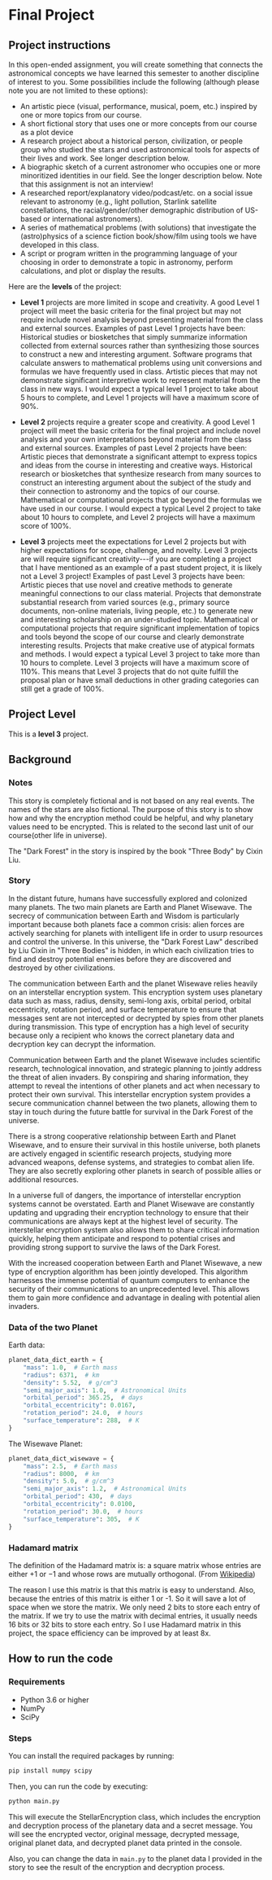 # Final Project
## Project instructions
In this open-ended assignment, you will create something that connects the astronomical concepts we have learned this semester to another discipline of interest to you.
Some possibilities include the following (although please note you are not limited to these options):

- An artistic piece (visual, performance, musical, poem, etc.) inspired by one or more topics from our course.
- A short fictional story that uses one or more concepts from our course as a plot device
- A research project about a historical person, civilization, or people group who studied the stars and used astronomical tools for aspects of their lives and work. See longer description below.
- A biographic sketch of a current astronomer who occupies one or more minoritized identities in our field. See the longer description below. Note that this assignment is not an interview!
- A researched report/explanatory video/podcast/etc. on a social issue relevant to astronomy (e.g., light pollution, Starlink satellite constellations, the racial/gender/other demographic distribution of US-based or international astronomers). 
- A series of mathematical problems (with solutions) that investigate the (astro)physics of a science fiction book/show/film using tools we have developed in this class.
- A script or program written in the programming language of your choosing in order to demonstrate a topic in astronomy, perform calculations, and plot or display the results.

Here are the **levels** of the project:
- **Level 1** projects are more limited in scope and creativity. A good Level 1 project will meet the basic criteria for the final project but may not require include novel analysis beyond presenting material from the class and external sources. Examples of past Level 1 projects have been:
Historical studies or biosketches that simply summarize information collected from external sources rather than synthesizing those sources to construct a new and interesting argument.
Software programs that calculate answers to mathematical problems using unit conversions and formulas we have frequently used in class.
Artistic pieces that may not demonstrate significant interpretive work to represent material from the class in new ways. 
I would expect a typical level 1 project to take about 5 hours to complete, and Level 1 projects will have a maximum score of 90%.

- **Level 2** projects require a greater scope and creativity. A good Level 1 project will meet the basic criteria for the final project and include novel analysis and your own interpretations beyond material from the class and external sources. Examples of past Level 2 projects have been:
Artistic pieces that demonstrate a significant attempt to express topics and ideas from the course in interesting and creative ways.
Historical research or biosketches that synthesize research from many sources to construct an interesting argument about the subject of the study and their connection to astronomy and the topics of our course.
Mathematical or computational projects that go beyond the formulas we have used in our course.
I would expect a typical Level 2 project to take about 10 hours to complete, and Level 2 projects will have a maximum score of 100%.

- **Level 3** projects meet the expectations for Level 2 projects but with higher expectations for scope, challenge, and novelty. Level 3 projects are will require significant creativity---if you are completing a project that I have mentioned as an example of a past student project, it is likely not a Level 3 project! Examples of past Level 3 projects have been:
Artistic pieces that use novel and creative methods to generate meaningful connections to our class material.
Projects that demonstrate substantial research from varied sources (e.g., primary source documents, non-online materials, living people, etc.) to generate new and interesting scholarship on an under-studied topic.
Mathematical or computational projects that require significant implementation of topics and tools beyond the scope of our course and clearly demonstrate interesting results.
Projects that make creative use of atypical formats and methods.
I would expect a typical Level 3 project to take more than 10 hours to complete. Level 3 projects will have a maximum score of 110%. This means that Level 3 projects that do not quite fulfill the proposal plan or have small deductions in other grading categories can still get a grade of 100%.

## Project Level
This is a **level 3** project.

## Background

### Notes
This story is completely fictional and is not based on any real events. 
The names of the stars are also fictional. The purpose of this story is to show how and why the encryption method could be helpful,
and why planetary values need to be encrypted. This is related to the second last unit of our course(other life in universe). 

The "Dark Forest" in the story is inspired by the book "Three Body" by Cixin Liu.

### Story

In the distant future, humans have successfully explored and colonized many planets. The two main planets are Earth and Planet Wisewave. 
The secrecy of communication between Earth and Wisdom is particularly important because both planets face a common crisis: 
alien forces are actively searching for planets with intelligent life in order to usurp resources and control the universe. 
In this universe, the "Dark Forest Law" described by Liu Cixin in "Three Bodies" is hidden, in which each civilization tries to 
find and destroy potential enemies before they are discovered and destroyed by other civilizations.

The communication between Earth and the planet Wisewave relies heavily on an interstellar encryption system. This encryption 
system uses planetary data such as mass, radius, density, semi-long axis, orbital period, orbital eccentricity, rotation period, 
and surface temperature to ensure that messages sent are not intercepted or decrypted by spies from other planets during transmission. 
This type of encryption has a high level of security because only a recipient who knows the correct planetary data and decryption 
key can decrypt the information.

Communication between Earth and the planet Wisewave includes scientific research, technological innovation, and strategic planning 
to jointly address the threat of alien invaders. By conspiring and sharing information, they attempt to reveal the intentions of 
other planets and act when necessary to protect their own survival. This interstellar encryption system provides a secure 
communication channel between the two planets, allowing them to stay in touch during the future battle for survival in the Dark Forest 
of the universe.

There is a strong cooperative relationship between Earth and Planet Wisewave, and to ensure their survival in this hostile universe, 
both planets are actively engaged in scientific research projects, studying more advanced weapons, defense systems, 
and strategies to combat alien life. They are also secretly exploring other planets in search of possible allies or additional resources.

In a universe full of dangers, the importance of interstellar encryption systems cannot be overstated. Earth and Planet Wisewave 
are constantly updating and upgrading their encryption technology to ensure that their communications are always kept at the 
highest level of security. The interstellar encryption system also allows them to share critical information quickly, 
helping them anticipate and respond to potential crises and providing strong support to survive the laws of the Dark Forest.

With the increased cooperation between Earth and Planet Wisewave, a new type of encryption algorithm has been jointly developed. 
This algorithm harnesses the immense potential of quantum computers to enhance the security of their communications to 
an unprecedented level. This allows them to gain more confidence and advantage in dealing with potential alien invaders.

### Data of the two Planet
Earth data:
```python
planet_data_dict_earth = {
    "mass": 1.0,  # Earth mass
    "radius": 6371,  # km
    "density": 5.52,  # g/cm^3
    "semi_major_axis": 1.0,  # Astronomical Units
    "orbital_period": 365.25,  # days
    "orbital_eccentricity": 0.0167,
    "rotation_period": 24.0,  # hours
    "surface_temperature": 288,  # K
}
```

The Wisewave Planet:
```python
planet_data_dict_wisewave = {
    "mass": 2.5,  # Earth mass
    "radius": 8000,  # km
    "density": 5.0,  # g/cm^3
    "semi_major_axis": 1.2,  # Astronomical Units
    "orbital_period": 430,  # days
    "orbital_eccentricity": 0.0100,
    "rotation_period": 30.0,  # hours
    "surface_temperature": 305,  # K
}
```

### Hadamard matrix
The definition of the Hadamard matrix is: a square matrix whose entries are either +1 or −1 
and whose rows are mutually orthogonal. (From [Wikipedia](https://en.wikipedia.org/wiki/Hadamard_matrix))

The reason I use this matrix is that this matrix is easy to understand. Also, because the entries of this matrix is either
1 or -1. So it will save a lot of space when we store the matrix. We only need 2 bits to store each entry of the matrix.
If we try to use the matrix with decimal entries, it usually needs 16 bits or 32 bits to store each entry.
So I use Hadamard matrix in this project, the space efficiency can be improved by at least 8x.

## How to run the code

### Requirements
- Python 3.6 or higher
- NumPy
- SciPy

### Steps
You can install the required packages by running:

```bash
pip install numpy scipy
```

Then, you can run the code by executing:

```bash
python main.py
```
This will execute the StellarEncryption class, which includes the encryption and decryption process of the planetary data and a secret message. 
You will see the encrypted vector, original message, decrypted message, original planet data, and decrypted planet data printed in the console.

Also, you can change the data in `main.py` to the planet data I provided in the story to see the result of the encryption and decryption process.